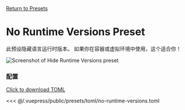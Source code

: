 [Return to Presets](/presets/#no-runtime-versions)

# No Runtime Versions Preset

此预设隐藏语言运行时版本。 如果你在容器或虚拟环境中使用，这个适合你！

![Screenshot of Hide Runtime Versions preset](/presets/img/no-runtime-versions.png)

### 配置

[Click to download TOML](/presets/toml/no-runtime-versions.toml)

<<< @/.vuepress/public/presets/toml/no-runtime-versions.toml
